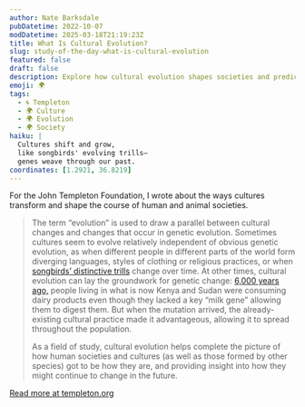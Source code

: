 ```yaml
---
author: Nate Barksdale
pubDatetime: 2022-10-07
modDatetime: 2025-03-18T21:19:23Z
title: What Is Cultural Evolution?
slug: study-of-the-day-what-is-cultural-evolution
featured: false
draft: false
description: Explore how cultural evolution shapes societies and predicts future changes, from songbirds' trills to the spread of lactose tolerance.
emoji: 🌍
tags:
  - 🌀 Templeton
  - 🌍 Culture
  - 🌍 Evolution
  - 🌍 Society
haiku: |
  Cultures shift and grow,  
  like songbirds' evolving trills—  
  genes weave through our past.
coordinates: [1.2921, 36.8219]
---
```


For the John Templeton Foundation, I wrote about the ways cultures transform and shape the course of human and animal societies.

> The term “evolution” is used to draw a parallel between cultural changes and changes that occur in genetic evolution. Sometimes cultures seem to evolve relatively independent of obvious genetic evolution, as when different people in different parts of the world form diverging languages, styles of clothing or religious practices, or when [songbirds’ distinctive trills](https://www.templeton.org/news/what-do-birdsongs-and-hip-hop-have-in-common-cultural-evolution) change over time. At other times, cultural evolution can lay the groundwork for genetic change: [6,000 years ago,](https://www.science.org/content/article/humans-were-drinking-milk-they-could-digest-it) people living in what is now Kenya and Sudan were consuming dairy products even though they lacked a key “milk gene” allowing them to digest them. But when the mutation arrived, the already-existing cultural practice made it advantageous, allowing it to spread throughout the population.
>
> As a field of study, cultural evolution helps complete the picture of how human societies and cultures (as well as those formed by other species) got to be how they are, and providing insight into how they might continue to change in the future.

[Read more at templeton.org](https://www.templeton.org/news/what-is-cultural-evolution)
